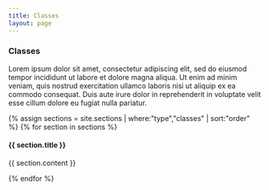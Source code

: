 ```yaml
---
title: Classes
layout: page
---
```


### Classes
Lorem ipsum dolor sit amet, consectetur adipiscing elit, sed do eiusmod tempor incididunt ut labore et dolore magna aliqua. Ut enim ad minim veniam, quis nostrud exercitation ullamco laboris nisi ut aliquip ex ea commodo consequat. Duis aute irure dolor in reprehenderit in voluptate velit esse cillum dolore eu fugiat nulla pariatur.

{% assign sections = site.sections | where:"type","classes" | sort:"order" %}
{% for section in sections %}

#### {{ section.title }}
{{ section.content }}

{% endfor %}
